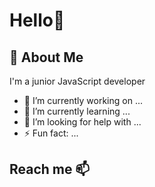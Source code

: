 # Hello👋
## 💬 About Me
I'm a junior JavaScript developer

- 🔭 I’m currently working on ...
- 🌱 I’m currently learning ...
- 🤔 I’m looking for help with ...
- ⚡ Fun fact: ...

## Reach me 📫

